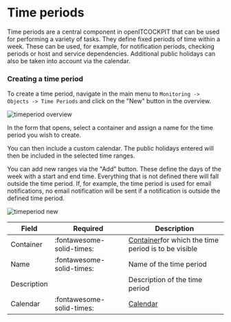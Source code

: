 # Time periods

Time periods are a central component in openITCOCKPIT that can be used for performing a variety of tasks. They define fixed periods of time within a week. These can be used, for example, for notification periods, checking periods or host and service dependencies. Additional public holidays can also be taken into account via the calendar.

### Creating a time period

To create a time period, navigate in the main menu to `Monitoring -> Objects -> Time Periods` and click on the "New" button in the overview.

![timeperiod overview](/images/timeperiod-overview.png)

In the form that opens, select a container and assign a name for the time period you wish to create.

You can then include a custom calendar. The public holidays entered will then be included in the selected time ranges.

You can add new ranges via the "Add" button. These define the days of the week with a start and end time. Everything that is not defined there will fall outside the time period. If, for example, the time period is used for email notifications, no email notification will be sent if a notification is outside the defined time period.

![timeperiod new](/images/timeperiod-new.png)


| Field | Required | Description |
|---|---|---|
| Container | :fontawesome-solid-times: | [Container](../container/)for which the time period is to be visible |
| Name | :fontawesome-solid-times: | Name of the time period |
| Description |  | Description of the time period |
| Calendar | :fontawesome-solid-times: | [Calendar](../calendar/) |
